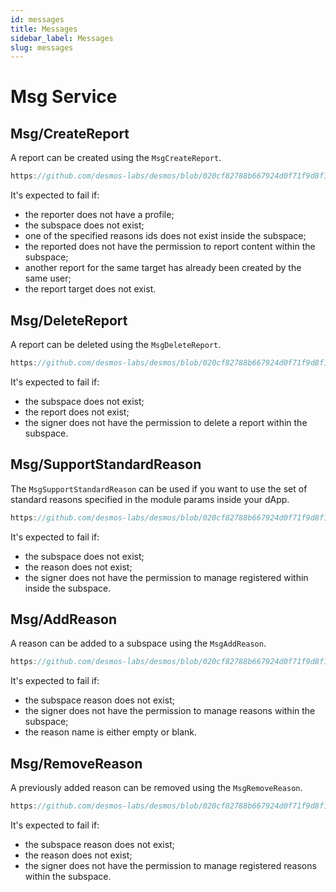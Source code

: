 ```yaml
---
id: messages
title: Messages
sidebar_label: Messages
slug: messages
---
```


# Msg Service

## Msg/CreateReport
A report can be created using the `MsgCreateReport`.

```js reference
https://github.com/desmos-labs/desmos/blob/020cf82788b667924d0f71f9d8f1fd87efa5b340/proto/desmos/reports/v1/msgs.proto#L34-L58
```

It's expected to fail if:
* the reporter does not have a profile;
* the subspace does not exist;
* one of the specified reasons ids does not exist inside the subspace;
* the reported does not have the permission to report content within the subspace;
* another report for the same target has already been created by the same user;
* the report target does not exist.

## Msg/DeleteReport
A report can be deleted using the `MsgDeleteReport`.

```js reference
https://github.com/desmos-labs/desmos/blob/020cf82788b667924d0f71f9d8f1fd87efa5b340/proto/desmos/reports/v1/msgs.proto#L77-L92
```

It's expected to fail if:
* the subspace does not exist;
* the report does not exist;
* the signer does not have the permission to delete a report within the subspace.

## Msg/SupportStandardReason
The `MsgSupportStandardReason` can be used if you want to use the set of standard reasons specified in the module 
params inside your dApp.

```js reference
https://github.com/desmos-labs/desmos/blob/020cf82788b667924d0f71f9d8f1fd87efa5b340/proto/desmos/reports/v1/msgs.proto#L99-L114
```

It's expected to fail if:
* the subspace does not exist;
* the reason does not exist;
* the signer does not have the permission to manage registered within inside the subspace.

## Msg/AddReason
A reason can be added to a subspace using the `MsgAddReason`.

```js reference
https://github.com/desmos-labs/desmos/blob/020cf82788b667924d0f71f9d8f1fd87efa5b340/proto/desmos/reports/v1/msgs.proto#L128-L143
```

It's expected to fail if:
* the subspace reason does not exist;
* the signer does not have the permission to manage reasons within the subspace;
* the reason name is either empty or blank.

## Msg/RemoveReason
A previously added reason can be removed using the `MsgRemoveReason`.

```js reference
https://github.com/desmos-labs/desmos/blob/020cf82788b667924d0f71f9d8f1fd87efa5b340/proto/desmos/reports/v1/msgs.proto#L156-L171
```

It's expected to fail if:
* the subspace reason does not exist;
* the reason does not exist;
* the signer does not have the permission to manage registered reasons within the subspace.